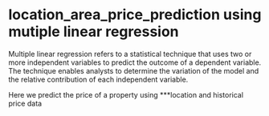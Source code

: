 # location_area_price_prediction using mutiple linear regression

 Multiple linear regression refers to a statistical technique that uses two or more independent variables to predict the outcome of a dependent variable. The technique enables analysts to determine the variation of the model and the relative contribution of each independent variable.
 
 Here we predict the price of a property using ***location and historical price data
